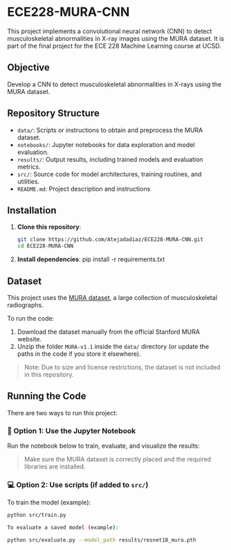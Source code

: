 # ECE228-MURA-CNN

This project implements a convolutional neural network (CNN) to detect musculoskeletal abnormalities in X-ray images using the MURA dataset. It is part of the final project for the ECE 228 Machine Learning course at UCSD.

## Objective

Develop a CNN to detect musculoskeletal abnormalities in X-rays using the MURA dataset.

## Repository Structure
- `data/`: Scripts or instructions to obtain and preprocess the MURA dataset.
- `notebooks/`: Jupyter notebooks for data exploration and model evaluation.
- `results/`: Output results, including trained models and evaluation metrics.
- `src/`: Source code for model architectures, training routines, and utilities.
- `README.md`: Project description and instructions

## Installation

1. **Clone this repository**:

   ```bash
   git clone https://github.com/Atejadadiaz/ECE228-MURA-CNN.git
   cd ECE228-MURA-CNN
   
2. **Install dependencies**:
   pip install -r requirements.txt

## Dataset

This project uses the [MURA dataset](https://stanfordmlgroup.github.io/competitions/mura/), a large collection of musculoskeletal radiographs.

To run the code:

1. Download the dataset manually from the official Stanford MURA website.
2. Unzip the folder `MURA-v1.1` inside the `data/` directory (or update the paths in the code if you store it elsewhere).

> Note: Due to size and license restrictions, the dataset is not included in this repository.

## Running the Code

There are two ways to run this project:

### 📘 Option 1: Use the Jupyter Notebook

Run the notebook below to train, evaluate, and visualize the results:

> Make sure the MURA dataset is correctly placed and the required libraries are installed.

### 💻 Option 2: Use scripts (if added to `src/`)

To train the model (example):

```bash
python src/train.py

To evaluate a saved model (example):

python src/evaluate.py --model_path results/resnet18_mura.pth
